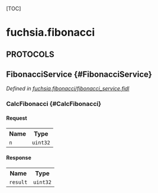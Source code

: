 [TOC]

# fuchsia.fibonacci


## **PROTOCOLS**

## FibonacciService {#FibonacciService}
*Defined in [fuchsia.fibonacci/fibonacci_service.fidl](https://fuchsia.googlesource.com/fuchsia/+/master/topaz/public/dart/fuchsia_modular/examples/fidl/fibonacci_service.fidl#8)*


### CalcFibonacci {#CalcFibonacci}


#### Request
<table>
    <tr><th>Name</th><th>Type</th></tr>
    <tr>
            <td><code>n</code></td>
            <td>
                <code>uint32</code>
            </td>
        </tr></table>


#### Response
<table>
    <tr><th>Name</th><th>Type</th></tr>
    <tr>
            <td><code>result</code></td>
            <td>
                <code>uint32</code>
            </td>
        </tr></table>















